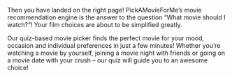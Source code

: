 Then you have landed on the right page! PickAMovieForMe’s movie recommendation engine is the answer to the question “What movie should I watch?”! Your film choices are about to be simplified greatly.

Our quiz-based movie picker finds the perfect movie for your mood, occasion and individual preferences in just a few minutes! Whether you’re watching a movie by yourself, joining a movie night with friends or going on a movie date with your crush – our quiz will guide you to an awesome choice!
